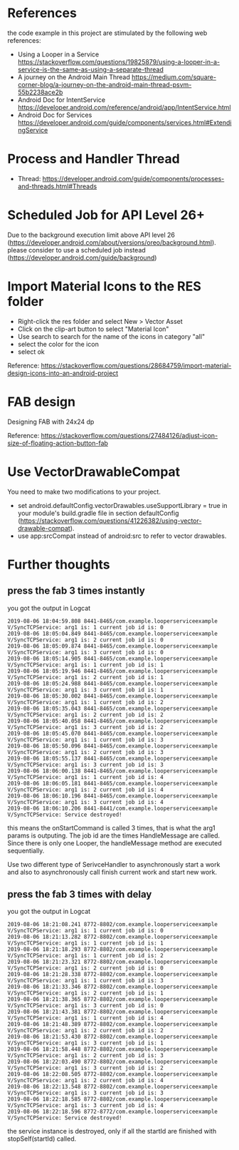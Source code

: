 # References

the code example in this project are stimulated by the following web references:

* Using a Looper in a Service https://stackoverflow.com/questions/19825879/using-a-looper-in-a-service-is-the-same-as-using-a-separate-thread
* A journey on the Android Main Thread https://medium.com/square-corner-blog/a-journey-on-the-android-main-thread-psvm-55b2238ace2b
* Android Doc for IntentService https://developer.android.com/reference/android/app/IntentService.html
* Android Doc for Services https://developer.android.com/guide/components/services.html#ExtendingService

# Process and Handler Thread
* Thread: https://developer.android.com/guide/components/processes-and-threads.html#Threads

# Scheduled Job for API Level 26+
 
 Due to the background execution limit above API level 26 (https://developer.android.com/about/versions/oreo/background.html). 
 please consider to use a scheduled job instead (https://developer.android.com/guide/background)
 
# Import Material Icons to the RES folder

* Right-click the res folder and select New > Vector Asset
* Click on the clip-art button to select "Material Icon"
* Use search to search for the name of the icons in category "all"
* select the color for the icon
* select ok

Reference: https://stackoverflow.com/questions/28684759/import-material-design-icons-into-an-android-project

# FAB design

Designing FAB with 24x24 dp 

Reference: https://stackoverflow.com/questions/27484126/adjust-icon-size-of-floating-action-button-fab

# Use VectorDrawableCompat
You need to make two modifications to your project. 

* set android.defaultConfig.vectorDrawables.useSupportLibrary = true in your module's build.gradle file in section defaultConfig (https://stackoverflow.com/questions/41226382/using-vector-drawable-compat). 
* use app:srcCompat instead of android:src to refer to vector drawables.

# Further thoughts

## press the fab 3 times instantly

you got the output in Logcat
```console
2019-08-06 18:04:59.808 8441-8465/com.example.looperserviceexample V/SyncTCPService: arg1 is: 1 current job id is: 0
2019-08-06 18:05:04.849 8441-8465/com.example.looperserviceexample V/SyncTCPService: arg1 is: 2 current job id is: 0
2019-08-06 18:05:09.874 8441-8465/com.example.looperserviceexample V/SyncTCPService: arg1 is: 3 current job id is: 0
2019-08-06 18:05:14.905 8441-8465/com.example.looperserviceexample V/SyncTCPService: arg1 is: 1 current job id is: 1
2019-08-06 18:05:19.946 8441-8465/com.example.looperserviceexample V/SyncTCPService: arg1 is: 2 current job id is: 1
2019-08-06 18:05:24.988 8441-8465/com.example.looperserviceexample V/SyncTCPService: arg1 is: 3 current job id is: 1
2019-08-06 18:05:30.002 8441-8465/com.example.looperserviceexample V/SyncTCPService: arg1 is: 1 current job id is: 2
2019-08-06 18:05:35.043 8441-8465/com.example.looperserviceexample V/SyncTCPService: arg1 is: 2 current job id is: 2
2019-08-06 18:05:40.058 8441-8465/com.example.looperserviceexample V/SyncTCPService: arg1 is: 3 current job id is: 2
2019-08-06 18:05:45.070 8441-8465/com.example.looperserviceexample V/SyncTCPService: arg1 is: 1 current job id is: 3
2019-08-06 18:05:50.096 8441-8465/com.example.looperserviceexample V/SyncTCPService: arg1 is: 2 current job id is: 3
2019-08-06 18:05:55.137 8441-8465/com.example.looperserviceexample V/SyncTCPService: arg1 is: 3 current job id is: 3
2019-08-06 18:06:00.138 8441-8465/com.example.looperserviceexample V/SyncTCPService: arg1 is: 1 current job id is: 4
2019-08-06 18:06:05.181 8441-8465/com.example.looperserviceexample V/SyncTCPService: arg1 is: 2 current job id is: 4
2019-08-06 18:06:10.196 8441-8465/com.example.looperserviceexample V/SyncTCPService: arg1 is: 3 current job id is: 4
2019-08-06 18:06:10.206 8441-8441/com.example.looperserviceexample V/SyncTCPService: Service destroyed!
```

this means the onStartCommand is called 3 times, that is what the arg1 params is outputing. The job id are the times HandleMessage are called.
Since there is only one Looper, the handleMessage method are executed sequentially.

Use two different type of SerivceHandler to asynchronously start a work and also to asynchronously call finish current work and start new work.

##  press the fab 3 times with delay

you got the output in Logcat
```console
2019-08-06 18:21:08.241 8772-8802/com.example.looperserviceexample V/SyncTCPService: arg1 is: 1 current job id is: 0
2019-08-06 18:21:13.282 8772-8802/com.example.looperserviceexample V/SyncTCPService: arg1 is: 1 current job id is: 1
2019-08-06 18:21:18.293 8772-8802/com.example.looperserviceexample V/SyncTCPService: arg1 is: 1 current job id is: 2
2019-08-06 18:21:23.321 8772-8802/com.example.looperserviceexample V/SyncTCPService: arg1 is: 2 current job id is: 0
2019-08-06 18:21:28.338 8772-8802/com.example.looperserviceexample V/SyncTCPService: arg1 is: 1 current job id is: 3
2019-08-06 18:21:33.346 8772-8802/com.example.looperserviceexample V/SyncTCPService: arg1 is: 2 current job id is: 1
2019-08-06 18:21:38.365 8772-8802/com.example.looperserviceexample V/SyncTCPService: arg1 is: 3 current job id is: 0
2019-08-06 18:21:43.381 8772-8802/com.example.looperserviceexample V/SyncTCPService: arg1 is: 1 current job id is: 4
2019-08-06 18:21:48.389 8772-8802/com.example.looperserviceexample V/SyncTCPService: arg1 is: 2 current job id is: 2
2019-08-06 18:21:53.430 8772-8802/com.example.looperserviceexample V/SyncTCPService: arg1 is: 3 current job id is: 1
2019-08-06 18:21:58.448 8772-8802/com.example.looperserviceexample V/SyncTCPService: arg1 is: 2 current job id is: 3
2019-08-06 18:22:03.490 8772-8802/com.example.looperserviceexample V/SyncTCPService: arg1 is: 3 current job id is: 2
2019-08-06 18:22:08.505 8772-8802/com.example.looperserviceexample V/SyncTCPService: arg1 is: 2 current job id is: 4
2019-08-06 18:22:13.548 8772-8802/com.example.looperserviceexample V/SyncTCPService: arg1 is: 3 current job id is: 3
2019-08-06 18:22:18.585 8772-8802/com.example.looperserviceexample V/SyncTCPService: arg1 is: 3 current job id is: 4
2019-08-06 18:22:18.596 8772-8772/com.example.looperserviceexample V/SyncTCPService: Service destroyed!
```

the service instance is destroyed, only if all the startId are finished with stopSelf(startId) called.
